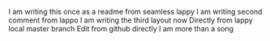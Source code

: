 I am writing this once as a readme from seamless lappy
I am writing second comment from lappo
I am writing the third layout now
Directly from lappy local master branch 
Edit from github directly 
I am more than a song 
